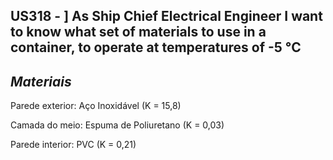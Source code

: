 ## US318 - ] As Ship Chief Electrical Engineer I want to know what set of materials to use in a container, to operate at temperatures of -5 °C

## *Materiais*

Parede exterior: Aço Inoxidável (K = 15,8)

Camada do meio: Espuma de Poliuretano (K = 0,03)

Parede interior: PVC (K = 0,21)


